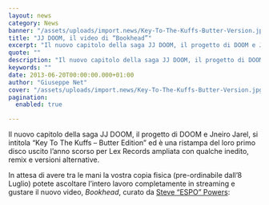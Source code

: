 ```yaml
---
layout: news
category: News
banner: "/assets/uploads/import.news/Key-To-The-Kuffs-Butter-Version.jpg"
title: "JJ DOOM, il video di “Bookhead”"
excerpt: "Il nuovo capitolo della saga JJ DOOM, il progetto di DOOM e Jneiro Jarel, si intitola “Key To The Kuffs – Butter Edition” ed è una ristampa del loro primo disco uscito l’anno scorso per Lex Records ampliata con qualche inedito, remix e versioni alternative. In attesa di avere tra le mani la vostra copia [&hellip"
quote: ""
description: "Il nuovo capitolo della saga JJ DOOM, il progetto di DOOM e Jneiro Jarel, si intitola “Key To The Kuffs – Butter Edition” ed è una ristampa del loro primo disco uscito l’anno scorso per Lex Records ampliata con qualche inedito, remix e versioni alternative. In attesa di avere tra le mani la vostra copia [&hellip"
keywords: ""
date: 2013-06-20T00:00:00.000+01:00
author: "Giuseppe Net"
cover: "/assets/uploads/import.news/Key-To-The-Kuffs-Butter-Version.jpg"
pagination:
  enabled: true

---
```


Il nuovo capitolo della saga JJ DOOM, il progetto di DOOM e Jneiro Jarel, si intitola “Key To The Kuffs – Butter Edition” ed è una ristampa del loro primo disco uscito l’anno scorso per Lex Records ampliata con qualche inedito, remix e versioni alternative.

In attesa di avere tra le mani la vostra copia fisica (pre-ordinabile dall’8 Luglio) potete ascoltare l’intero lavoro completamente in streaming e gustare il nuovo video, _Bookhead_, curato da [Steve “ESPO” Powers](http://www.firstandfifteenth.net/):